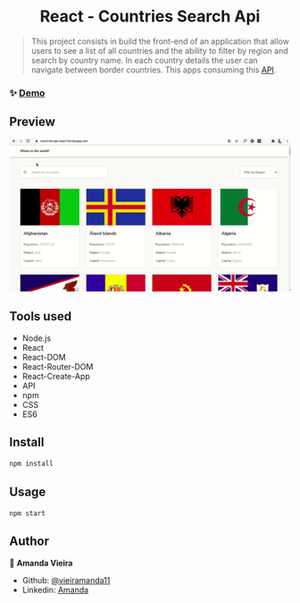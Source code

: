 <h1 align="center">React - Countries Search Api</h1>

> This project consists in build the front-end of an application that allow users to see a list of all countries and the ability to filter by region and search by country name. In each country details the user can navigate between border countries. This apps consuming this [API](https://restcountries.eu/).

### ✨ [Demo](https://countries-api-react.herokuapp.com/)

## Preview

![](countries-react.gif)

## Tools used
  
  * Node.js
  * React
  * React-DOM
  * React-Router-DOM
  * React-Create-App
  * API
  * npm
  * CSS
  * ES6

## Install

```sh
npm install
```

## Usage

```sh
npm start
```

## Author

👤 **Amanda Vieira**


- Github: [@vieiramanda11](https://github.com/vieiramanda11)
- Linkedin: [Amanda](https://www.linkedin.com/in/amandavieira23/)